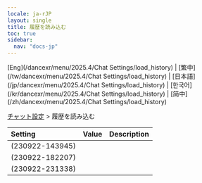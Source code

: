 ```yaml
---
locale: ja-rJP
layout: single
title: 履歴を読み込む
toc: true
sidebar:
  nav: "docs-jp"
---
```

[Eng](/dancexr/menu/2025.4/Chat Settings/load_history) | [繁中](/tw/dancexr/menu/2025.4/Chat Settings/load_history) | [日本語](/jp/dancexr/menu/2025.4/Chat Settings/load_history) | [한국어](/kr/dancexr/menu/2025.4/Chat Settings/load_history) | [简中](/zh/dancexr/menu/2025.4/Chat Settings/load_history)

[チャット設定](../menu#チャット設定) > 履歴を読み込む



| Setting | Value | Description |
| :--- | --- | :--- |
| (230922-143945) || 
| (230922-182207) || 
| (230922-231338) || 
